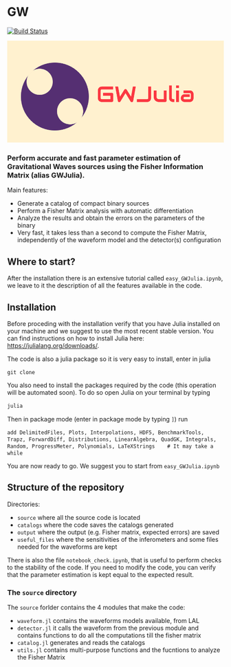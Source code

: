 # GW 
[![Build Status](https://github.com/andrea-begnoni/GW.jl/actions/workflows/CI.yml/badge.svg?branch=main)](https://github.com/andrea-begnoni/GW.jl/actions/workflows/CI.yml?query=branch%3Amain)

![alt text](logo.png)
### Perform accurate and fast parameter estimation of Gravitational Waves sources using the Fisher Information Matrix (alias GWJulia).

Main features:
- Generate a catalog of compact binary sources
- Perform a Fisher Matrix analysis with automatic differentiation
- Analyze the results and obtain the errors on the parameters of the binary 
- Very fast, it takes less than a second to compute the Fisher Matrix, independently of the waveform model and the detector(s) configuration

## Where to start?

After the installation there is an extensive tutorial called `easy_GWJulia.ipynb`, we leave to it the description of all the features available in the code.


## Installation

Before proceding with the installation verify that you have Julia installed on your machine and we suggest to use the most recent stable version. You can find instructions on how to install Julia here: https://julialang.org/downloads/.

The code is also a julia package so it is very easy to install, enter in julia
```
git clone 
```
You also need to install the packages required by the code (this operation will be automated soon). To do so open Julia on your terminal by typing
```bash 
julia
```
Then in package mode (enter in package mode by typing `]`) run
```
add DelimitedFiles, Plots, Interpolations, HDF5, BenchmarkTools, Trapz, ForwardDiff, Distributions, LinearAlgebra, QuadGK, Integrals, Random, ProgressMeter, Polynomials, LaTeXStrings    # It may take a while
```
You are now ready to go. We suggest you to start from `easy_GWJulia.ipynb`

## Structure of the repository

Directories:
- `source` where all the source code is located
- `catalogs` where the code saves the catalogs generated
- `output` where the output (e.g. Fisher matrix, expected errors) are saved
- `useful_files` where the sensitivities of the inferometers and some files needed for the waveforms are kept 

There is also the file `notebook_check.ipynb`, that is useful to perform checks to the stability of the code. If you need to modify the code, you can verify that the parameter estimation is kept equal to the expected result.

### The `source` directory

The `source` forlder contains the 4 modules that make the code:
- `waveform.jl` contains the waveforms models available, from LAL
- `detector.jl` it calls the waveform from the previous module and contains functions to do all the computations till the fisher matrix
- `catalog.jl` generates and reads the catalogs
- `utils.jl` contains multi-purpose functions and the fucntions to analyze the Fisher Matrix


